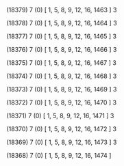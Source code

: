 (18379) 7 (0) [ 1, 5, 8, 9, 12, 16, 1463 ] 3 


(18378) 7 (0) [ 1, 5, 8, 9, 12, 16, 1464 ] 3 


(18377) 7 (0) [ 1, 5, 8, 9, 12, 16, 1465 ] 3 


(18376) 7 (0) [ 1, 5, 8, 9, 12, 16, 1466 ] 3 


(18375) 7 (0) [ 1, 5, 8, 9, 12, 16, 1467 ] 3 


(18374) 7 (0) [ 1, 5, 8, 9, 12, 16, 1468 ] 3 


(18373) 7 (0) [ 1, 5, 8, 9, 12, 16, 1469 ] 3 


(18372) 7 (0) [ 1, 5, 8, 9, 12, 16, 1470 ] 3 


(18371) 7 (0) [ 1, 5, 8, 9, 12, 16, 1471 ] 3 


(18370) 7 (0) [ 1, 5, 8, 9, 12, 16, 1472 ] 3 


(18369) 7 (0) [ 1, 5, 8, 9, 12, 16, 1473 ] 3 


(18368) 7 (0) [ 1, 5, 8, 9, 12, 16, 1474 ]  

